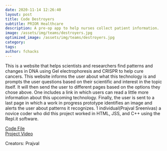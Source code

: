 ```yaml
---
date: 2020-11-14 12:26:40
layout: post
title: Code Destroyers
subtitle: PRIOR Healthcare
description: A pre-op app to help nurses collect patient information.
image: /assets/img/teams/destroyers.jpg
optimized_image: /assets/img/teams/destroyers.jpg
category:
tags:
author: fchacks
---
```


This is a website that helps scientists and researchers find patterns and changes in DNA using Gel electrophoresis and CRISPR  to help cure cancers. This website informs the user about what this technology is and prompts the user questions based on their scientific and interest in the topic itself. It will then send the user to different pages based on the options they chose above. One includes a link in which users can read a little more information about this upcoming technology. Finally, the user is sent to a last page in which a work in progress prototype identifies an image and alerts the user about patterns it recognizes. 1 individual(Prajval Sreenivas) a novice coder who did this project worked in HTML, JSS, and C++ using the Repl.it software.


<a href="https://drive.google.com/drive/folders/1wyyPgZAa-1aqLxSZ77E2AnY1QtDp8JVq?usp=sharing">Code File</a> <br>
<a href="https://drive.google.com/file/d/1BPPsWwgEDcn1DhnrW4H6rOPHnk95Hl-F/view?usp=sharing">Project Video</a>

Creators: Prajval
